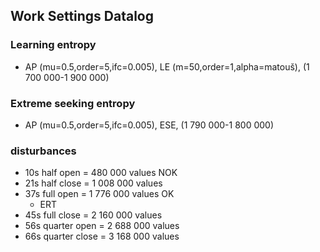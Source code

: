 ## Work Settings Datalog
### Learning entropy
- AP (mu=0.5,order=5,ifc=0.005), LE (m=50,order=1,alpha=matouš), (1 700 000-1 900 000)
### Extreme seeking entropy
- AP (mu=0.5,order=5,ifc=0.005), ESE, (1 790 000-1 800 000)

### disturbances
- 10s half open   = 480 000 values  NOK
- 21s half close  = 1 008 000 values
- 37s full open   = 1 776 000 values OK
    - ERT
- 45s full close  = 2 160 000 values
- 56s quarter open  = 2 688 000 values
- 66s quarter close  = 3 168 000 values
